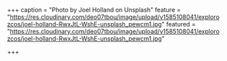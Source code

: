 +++
caption = "Photo by Joel Holland on Unsplash"
feature = "https://res.cloudinary.com/deo07tbou/image/upload/v1585108041/explorozcos/joel-holland-RwxJtL-WshE-unsplash_pewcm1.jpg"
featured = "https://res.cloudinary.com/deo07tbou/image/upload/v1585108041/explorozcos/joel-holland-RwxJtL-WshE-unsplash_pewcm1.jpg"

+++
